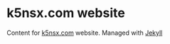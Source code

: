 # k5nsx.com website

Content for [k5nsx.com](https://k5nsx.com) website. Managed with [Jekyll](https://jekyllrb.com/)